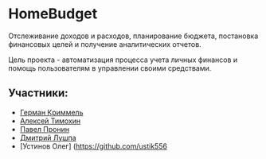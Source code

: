 # HomeBudget

Отслеживание доходов и расходов, планирование бюджета, постановка финансовых целей и получение аналитических отчетов.

Цель проекта - автоматизация процесса учета личных финансов и помощь пользователям в управлении своими средствами.


## Участники:

* [Герман Криммель](https://github.com/Kriger)
* [Алексей Тимохин](https://github.com/T1m-cpp)
* [Павел Пронин](https://github.com/proninp)
* [Дмитрий Лушпа](https://github.com/dlushpa92)
* [Устинов Олег]
(https://github.com/ustik556
